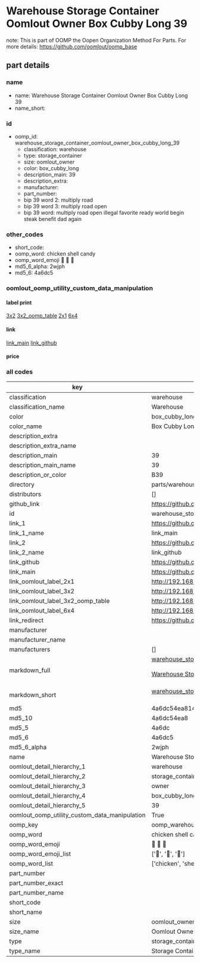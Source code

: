 # Warehouse Storage Container Oomlout Owner Box Cubby Long 39  

note: This is part of OOMP the Oopen Organization Method For Parts. For more details: https://github.com/oomlout/oomp_base

##  part details
  







### name
* name: Warehouse Storage Container Oomlout Owner Box Cubby Long 39
* name_short: 
### id
* oomp_id: warehouse_storage_container_oomlout_owner_box_cubby_long_39
  * classification: warehouse
  * type: storage_container
  * size: oomlout_owner
  * color: box_cubby_long
  * description_main: 39
  * description_extra: 
  * manufacturer: 
  * part_number: 
  * bip 39 word 2: multiply road
  * bip 39 word 3: multiply road open
  * bip 39 word: multiply road open illegal favorite ready world begin steak benefit dad again

### other_codes
* short_code: 
* oomp_word: chicken shell candy
* oomp_word_emoji :chicken: :shell: :candy:
* md5_6_alpha: 2wjph
* md5_6: 4a6dc5






### oomlout_oomp_utility_custom_data_manipulation
#### label print
[3x2](http://192.168.1.245:1112/?label=oomp%202wjph)
[3x2_oomp_table](http://192.168.1.108:1112/?label=oomp%202wjph)
[2x1](http://192.168.1.242:1112/?label=oomp%202wjph)
[6x4](http://192.168.1.55:1112/?label=oomp%202wjph)    

#### link

[link_main](https://github.com/oomlout/oomlout_oomp_version_1_messy/tree/main/parts/warehouse_storage_container_oomlout_owner_box_cubby_long_39) [link_github](https://github.com/oomlout/oomlout_oomp_version_1_messy/tree/main/parts/warehouse_storage_container_oomlout_owner_box_cubby_long_39)                             

#### price







### all codes 
| key | value |  
| --- | --- |  
| classification | warehouse |  
| classification_name | Warehouse |  
| color | box_cubby_long |  
| color_name | Box Cubby Long |  
| description_extra |  |  
| description_extra_name |  |  
| description_main | 39 |  
| description_main_name | 39 |  
| description_or_color | B39 |  
| directory | parts/warehouse_storage_container_oomlout_owner_box_cubby_long_39 |  
| distributors | [] |  
| github_link | https://github.com/oomlout/oomlout_oomp_part_src/tree/main/parts/warehouse_storage_container_oomlout_owner_box_cubby_long_39 |  
| id | warehouse_storage_container_oomlout_owner_box_cubby_long_39 |  
| link_1 | https://github.com/oomlout/oomlout_oomp_version_1_messy/tree/main/parts/warehouse_storage_container_oomlout_owner_box_cubby_long_39 |  
| link_1_name | link_main |  
| link_2 | https://github.com/oomlout/oomlout_oomp_version_1_messy/tree/main/parts/warehouse_storage_container_oomlout_owner_box_cubby_long_39 |  
| link_2_name | link_github |  
| link_github | https://github.com/oomlout/oomlout_oomp_version_1_messy/tree/main/parts/warehouse_storage_container_oomlout_owner_box_cubby_long_39 |  
| link_main | https://github.com/oomlout/oomlout_oomp_version_1_messy/tree/main/parts/warehouse_storage_container_oomlout_owner_box_cubby_long_39 |  
| link_oomlout_label_2x1 | http://192.168.1.242:1112/?label=oomp%202wjph |  
| link_oomlout_label_3x2 | http://192.168.1.245:1112/?label=oomp%202wjph |  
| link_oomlout_label_3x2_oomp_table | http://192.168.1.108:1112/?label=oomp%202wjph |  
| link_oomlout_label_6x4 | http://192.168.1.55:1112/?label=oomp%202wjph |  
| link_redirect | https://github.com/oomlout/oomlout_oomp_version_1_messy/tree/main/parts/warehouse_storage_container_oomlout_owner_box_cubby_long_39 |  
| manufacturer |  |  
| manufacturer_name |  |  
| manufacturers | [] |  
| markdown_full | [warehouse_storage_container_oomlout_owner_box_cubby_long_39](none)<br>[](none)<br>[Warehouse Storage Container Oomlout Owner Box Cubby Long 39](none)<br><br> |  
| markdown_short | [warehouse_storage_container_oomlout_owner_box_cubby_long_39](none)<br><br> |  
| md5 | 4a6dc54ea8145fb6cb2a0711366ebc8b |  
| md5_10 | 4a6dc54ea8 |  
| md5_5 | 4a6dc |  
| md5_6 | 4a6dc5 |  
| md5_6_alpha | 2wjph |  
| name | Warehouse Storage Container Oomlout Owner Box Cubby Long 39 |  
| oomlout_detail_hierarchy_1 | warehouse |  
| oomlout_detail_hierarchy_2 | storage_container |  
| oomlout_detail_hierarchy_3 | owner |  
| oomlout_detail_hierarchy_4 | box_cubby_long |  
| oomlout_detail_hierarchy_5 | 39 |  
| oomlout_oomp_utility_custom_data_manipulation | True |  
| oomp_key | oomp_warehouse_storage_container_oomlout_owner_box_cubby_long_39 |  
| oomp_word | chicken shell candy |  
| oomp_word_emoji | :chicken: :shell: :candy: |  
| oomp_word_emoji_list | [':chicken:', ':shell:', ':candy:'] |  
| oomp_word_list | ['chicken', 'shell', 'candy'] |  
| part_number |  |  
| part_number_exact |  |  
| part_number_name |  |  
| short_code |  |  
| short_name |  |  
| size | oomlout_owner |  
| size_name | Oomlout Owner |  
| type | storage_container |  
| type_name | Storage Container |  
